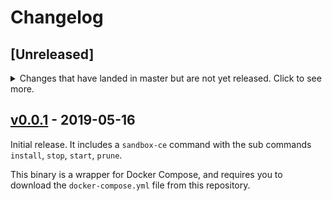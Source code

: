 # Changelog

## [Unreleased]
<details>
  <summary>
    Changes that have landed in master but are not yet released.
    Click to see more.
  </summary>

### New Features

- Make gitbase volume read-only ([#52](https://github.com/src-d/superset-compose/issues/52)).
- Add help messages to the `sandbox-ce` command ([#46](https://github.com/src-d/superset-compose/issues/46)).
- `sandbox-ce install` now starts the containers on detached mode in the background ([#44](https://github.com/src-d/superset-compose/issues/44)).
- New sub command `sandbox-ce web` to open the web UI in the browser ([#17](https://github.com/src-d/superset-compose/issues/17)).

</details>

## [v0.0.1](https://github.com/src-d/superset-compose/releases/tag/v0.0.1) - 2019-05-16

Initial release. It includes a `sandbox-ce` command with the sub commands `install`, `stop`, `start`, `prune`.

This binary is a wrapper for Docker Compose, and requires you to download the `docker-compose.yml` file from this repository.
